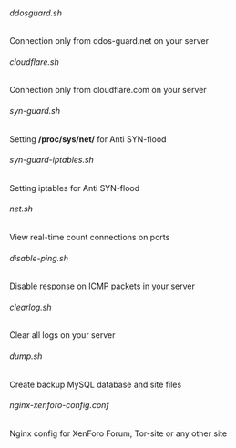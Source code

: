 ###### ddosguard.sh
Connection only from ddos-guard.net on your server


###### cloudflare.sh
Connection only from cloudflare.com on your server


###### syn-guard.sh
Setting **/proc/sys/net/** for Anti SYN-flood


###### syn-guard-iptables.sh
Setting iptables for Anti SYN-flood


###### net.sh
View real-time count connections on ports


###### disable-ping.sh
Disable response on ICMP packets in your server


###### clearlog.sh
Clear all logs on your server


###### dump.sh
Create backup MySQL database and site files


###### nginx-xenforo-config.conf
Nginx config for XenForo Forum, Tor-site or any other site
